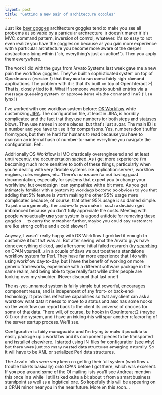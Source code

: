 ```yaml
---
layout: post
title: "Getting a new pair of architecture goggles"
---
```




Just like <a href="http://www.realbeer.com/news/articles/news-001755.php">beer goggles</a> architecture goggles tend to make you see all problems as solvable by a particular architecture. It doesn't matter if it's MVC, command pattern, inversion of control, whatever. It's so easy to not even realize you have the goggles on because as you gain more experience with a particular architecture you become more aware of the deeper abstractions lying within ("oh, everything's just an action!"). Then you apply them everywhere.

<p>The work I did with the guys from Arvato Systems last week gave me a new pair: the workflow goggles. They've built a sophisticated system on top of OpenInteract (version 1) that they use to run some fairly high-demand applications. The problem with it is that it's built on top of OpenInteract :-) That is, closely tied to it. What if someone wants to submit entries via a message queueing system, or approve items via the command line? ('Use lynx!')</p>

<p>I've worked with one workflow system before: <a href="http://www.opensymphony.com/osworkflow/">OS Workflow</a> while customizing <a href="http://www.atlassian.com/software/jira/">JIRA</a>. The configuration file, at least in JIRA, is horribly complicated and the fact that they use numbers for both steps and statuses blows. They use names in some places, but that's just sugar. The main ID is a number and you have to use it for comparisons. Yes, numbers don't suffer from typos, but they're hard for humans to read because you have to maintain an internal hash of number-to-name everytime you navigate the configuration. Feh.</p>

<p>Additionally OS Workflow is IMO drastically overengineered and, at least until recently, the documentation sucked. As I get more experience I'm becoming much more sensitive to both of these things, particularly when you're dealing with very flexible systems like application servers, workflow engines, rules engines, etc. There's no excuse for not having good documentation, especially for systems that expect you to change your worldview, but overdesign I can sympathize with a bit more. As you get intimately familiar with a system its workings become so obvious to you that adding that 5% feature is worth making the other 95% usage more complicated because, of course, that other 95% usage is so darned simple. To put more generally, the trade-offs you make in such a decision get imbalanced because you don't fully appreciate the costs. Meeting with people who actually <b>use</b> your system is a good antidote for removing these goggles -- to carry the metaphor further, maybe you could say customers are like strong coffee and a cold shower?</p>

<p>Anyway, I wasn't really happy with OS Workflow. I grokked it enough to customize it but that was all. But after seeing what the Arvato guys have done everything clicked, and after some initial failed research (try <a href="http://search.cpan.org/search?query=workflow&mode=all">searching on CPAN</a> yourself...)  in a couple of days we put together a standalone workflow system for Perl. They have far more experience that I do with using workflow day-to-day, but I have the benefit of working on more generic frameworks, experience with a different software package in the same realm, and being able to type really fast while other people are looking over my shoulder. (Never discount that last one!)</p>

<p>The as-yet-unnamed system is fairly simple but powerful, encourages component reuse, and is independent of any front- or back-end) technology. It provides reflective capabilities so that any client can ask a workflow what data it needs to move to a status and also has some hooks so the workflow can report back to the client its universe of choices for some of that data. There will, of course, be hooks in OpenInteract2 (maybe OI1) for the system, and I have an inkling this will spur another refactoring of the server startup process. We'll see.</p>

<p>Configuration is fairly manageable, and I'm trying to make it possible to easily package up a workflow and its component pieces to be transported and installed elsewhere. I started using INI files for configuration (<a href="http://www.cwinters.com/programming/yapc-2003-lt-ini/">see why</a>) but there were just too many nested data structures emerging naturally. So it will have to be XML or serialized Perl data structures.</p>

<p>The Arvato folks were very keen on getting their full system (workflow + trouble tickets basically) onto CPAN before I got there, which was excellent. If you pop around some of the OI mailing lists you'll see Andreas mention this once in a while. I still talked quite a bit about it from a smart business standpoint as well as a logistical one. So hopefully this will be appearing on a CPAN mirror near you in the near future. More on this soon...</p>


